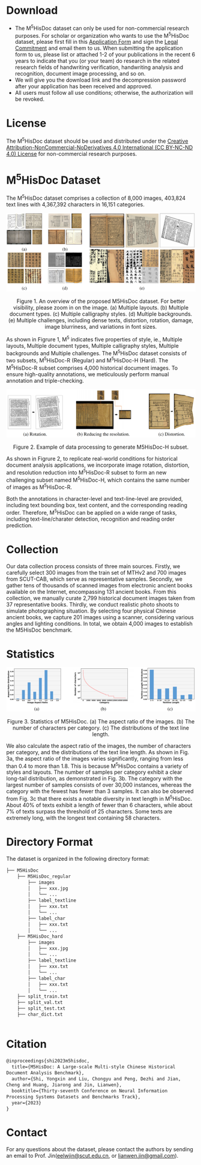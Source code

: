 # Download

- The M<sup>5</sup>HisDoc dataset can only be used for non-commercial research purposes. For scholar or organization who wants to use the M<sup>5</sup>HisDoc dataset, please first fill in this [Application Form](./Application_form/Application-Form-for-Using-M5HisDoc.docx) and sign the [Legal Commitment](./Application_form/Legal-Commitment-for-Using-M5HisDoc.docx) and email them to us. When submitting the application form to us, please list or attached 1-2 of your publications in the recent 6 years to indicate that you (or your team) do research in the related research fields of handwriting verification, handwriting analysis and recognition, document image processing, and so on. 
- We will give you the download link and the decompression password after your application has been received and approved.
- All users must follow all use conditions; otherwise, the authorization will be revoked.

# License
The M<sup>5</sup>HisDoc dataset should be used and distributed under the [Creative Attribution-NonCommercial-NoDerivatives 4.0 International (CC BY-NC-ND 4.0) License](https://creativecommons.org/licenses/by-nc-nd/4.0/) for non-commercial research purposes.

# M<sup>5</sup>HisDoc Dataset
The M<sup>5</sup>HisDoc dataset comprises a collection of 8,000 images, 403,824 text lines with 4,367,392 characters in 16,151 categories. 

![](images/M5HisDoc_overview.png)
<p align="center">Figure 1. An overview of the proposed M5HisDoc dataset. For better visibility, please zoom in on
the image. (a) Multiple layouts. (b) Multiple document types. (c) Multiple calligraphy styles. (d)
Multiple backgrounds. (e) Multiple challenges, including dense texts, distortion, rotation, damage,
image blurriness, and variations in font sizes.</p>


As shown in Figrure 1, M<sup>5</sup> indicates five properties of style, ie., Multiple layouts, Multiple document types, Multiple calligraphy styles, Multiple backgrounds and Multiple challenges. The M<sup>5</sup>HisDoc dataset consists of two subsets, M<sup>5</sup>HisDoc-R (Regular) and M<sup>5</sup>HisDoc-H (Hard). The M<sup>5</sup>HisDoc-R subset comprises 4,000 historical document images. To ensure high-quality annotations, we meticulously perform manual annotation and triple-checking. 

![](images/M5HisDoc_processing.png)
<p align="center">Figure 2.  Example of data processing to generate M5HisDoc-H subset.</p>

As shown in Figrure 2, to replicate real-world conditions for historical document analysis applications, we incorporate image rotation, distortion, and resolution reduction into M<sup>5</sup>HisDoc-R subset to form an new challenging subset named M<sup>5</sup>HisDoc-H, which contains the same number of images as M<sup>5</sup>HisDoc-R.


Both the annotations in character-level and text-line-level are provided, including text bounding box, text content, and the corresponding reading order. Therefore, M<sup>5</sup>HisDoc can be applied on a wide range of tasks, including text-line/charater detection, recognition and reading order prediction.


# Collection
Our data collection process consists of three main sources. Firstly, we carefully select 300 images from the train set of MTHv2 and 700 images from SCUT-CAB, which serve as representative samples. Secondly, we gather tens of thousands of scanned images from electronic ancient books available on the Internet, encompassing 131 ancient books. From this collection, we manually curate 2,799 historical document images taken from 37 representative books. Thirdly, we conduct realistic photo shoots to simulate photographing situation. By selecting four physical Chinese ancient books, we capture 201 images using a scanner, considering various angles and lighting conditions. In total, we obtain 4,000 images to establish the M5HisDoc benchmark.


# Statistics
![](images/M5HisDoc_statsics.png)
<p align="center">Figure 3.   Statistics of M5HisDoc. (a) The aspect ratio of the images. (b) The number of characters
per category. (c) The distributions of the text line length.</p>
We also calculate the aspect ratio of the images, the number of characters per category, and the distributions of the text line length. As shown in Fig. 3a, the aspect ratio of the images varies significantly, ranging from less than 0.4 to more than 1.8. This is because M<sup>5</sup>HisDoc contains a variety of styles and layouts. The number of samples per category exhibit a clear long-tail distribution, as demonstrated in Fig. 3b. The category with the largest number of samples consists of over 30,000 instances, whereas the category with the fewest has fewer than 3 samples. It can also be observed from Fig. 3c that there exists a notable diversity in text length in M<sup>5</sup>HisDoc. About 40% of texts exhibit a length of fewer than 6 characters, while about 7% of texts surpass the threshold of 25 characters. Some texts are extremely long, with the longest text containing 58 characters.


# Directory Format
The dataset is organized in the following directory format:
```
├── M5HisDoc
    ├── M5HisDoc_regular
        ├── images
        │   ├── xxx.jpg
        │   └── ...
        ├── label_textline
        │   ├── xxx.txt
        │   └── ...
        ├── label_char
        │   ├── xxx.txt
        │   └── ...
    ├── M5HisDoc_hard
        ├── images
        │   ├── xxx.jpg
        │   └── ...
        ├── label_textline
        │   ├── xxx.txt
        │   └── ...
        ├── label_char
        │   ├── xxx.txt
        │   └── ...
    ├── split_train.txt
    ├── split_val.txt
    ├── split_test.txt
    ├── char_dict.txt


```

# Citation
```
@inproceedings{shi2023m5hisdoc,
  title={M5HisDoc: A Large-scale Multi-style Chinese Historical Document Analysis Benchmark},
  author={Shi, Yongxin and Liu, Chongyu and Peng, Dezhi and Jian, Cheng and Huang, Jiarong and Jin, Lianwen},
  booktitle={Thirty-seventh Conference on Neural Information Processing Systems Datasets and Benchmarks Track},
  year={2023}
}
```

# Contact
For any questions about the dataset, please contact the authors by sending an email to Prof. Jin([eelwjin@scut.edu.cn](mailto:eelwjin@scut.edu.cn), or [lianwen.jin@gmail.com](mailto:lianwen.jin@gmail.com)). 
